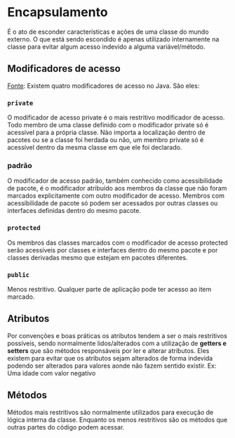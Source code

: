 # Encapsulamento

É o ato de esconder características e ações de uma classe do mundo externo. O que está sendo escondido é apenas
utilizado internamente na classe para evitar algum acesso indevido a alguma variável/método.

## Modificadores de acesso

[Fonte](http://high5devs.com/2015/02/modificadores-de-acesso-em-java/#:~:text=S%C3%A3o%204%20os%20modificadores%20de,uso%20apenas%20do%20modificador%20public%20.):
Existem quatro modificadores de acesso no Java. São eles:

### `private`

O modificador de acesso private é o mais restritivo modificador de acesso. Todo membro de uma classe definido com o
modificador private só é acessível para a própria classe. Não importa a localização dentro de pacotes ou se a classe foi
herdada ou não, um membro private só é acessível dentro da mesma classe em que ele foi declarado.

### padrão

O modificador de acesso padrão, também conhecido como acessibilidade de pacote, é o modificador atribuído aos membros da
classe que não foram marcados explicitamente com outro modificador de acesso. Membros com acessibilidade de pacote só
podem ser acessados por outras classes ou interfaces definidas dentro do mesmo pacote.

### `protected`

Os membros das classes marcados com o modificador de acesso protected serão acessíveis por classes e interfaces dentro
do mesmo pacote e por classes derivadas mesmo que estejam em pacotes diferentes.

### `public`

Menos restritivo. Qualquer parte de aplicação pode ter acesso ao item marcado.

## Atributos

Por convenções e boas práticas os atributos tendem a ser o mais restritivos possíveis, sendo normalmente lidos/alterados
com a utilização de **getters e setters** que são métodos responsáveis por ler e alterar atributos. Eles existem para
evitar que os atributos sejam alterados de forma indevida podendo ser alterados para valores aonde não fazem sentido
existir. Ex: Uma idade com valor negativo

## Métodos

Métodos mais restritivos são normalmente utilizados para execução de lógica interna da classe. Enquanto os menos
restritivos são os métodos que outras partes do código podem acessar.